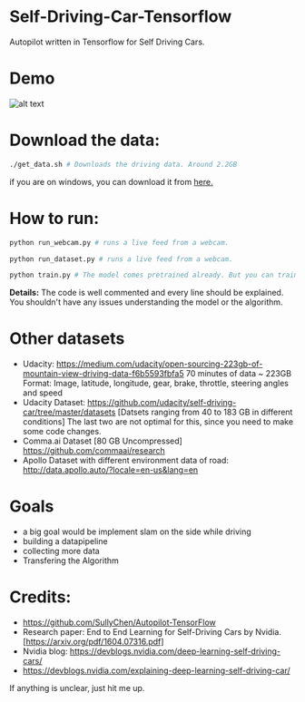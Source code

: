 # Self-Driving-Car-Tensorflow
Autopilot written in Tensorflow for Self Driving Cars. 
# Demo 
![alt text](repostuff/demo.gif "Demo video")
# Download the data:
```sh 
./get_data.sh # Downloads the driving data. Around 2.2GB
```
if you are on windows, you can download it from [here.](https://drive.google.com/file/d/0B-KJCaaF7elleG1RbzVPZWV4Tlk/view)

# How to run:
```sh 
python run_webcam.py # runs a live feed from a webcam.
```
```sh 
python run_dataset.py # runs a live feed from a webcam.
```

```sh 
python train.py # The model comes pretrained already. But you can train if you want to. GTX 1070 needed around an hour.
```

**Details:** The code is well commented and every line should be explained. You shouldn't have any issues understanding the model or the algorithm.

# Other datasets
- Udacity: https://medium.com/udacity/open-sourcing-223gb-of-mountain-view-driving-data-f6b5593fbfa5
70 minutes of data ~ 223GB
Format: Image, latitude, longitude, gear, brake, throttle, steering angles and speed
- Udacity Dataset: https://github.com/udacity/self-driving-car/tree/master/datasets [Datsets ranging from 40 to 183 GB in different conditions]
The last two are not optimal for this, since you need to make some code changes. 
- Comma.ai Dataset [80 GB Uncompressed] https://github.com/commaai/research
- Apollo Dataset with different environment data of road: http://data.apollo.auto/?locale=en-us&lang=en

# Goals
- a big goal would be implement slam on the side while driving
- building a datapipeline 
- collecting more data 
- Transfering the Algorithm

# Credits:
- https://github.com/SullyChen/Autopilot-TensorFlow
- Research paper: End to End Learning for Self-Driving Cars by Nvidia. [https://arxiv.org/pdf/1604.07316.pdf]
- Nvidia blog: https://devblogs.nvidia.com/deep-learning-self-driving-cars/ 
- https://devblogs.nvidia.com/explaining-deep-learning-self-driving-car/

If anything is unclear, just hit me up. 

